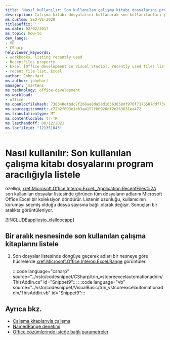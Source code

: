 ```yaml
---
title: 'Nasıl kullanılır: Son kullanılan çalışma kitabı dosyalarını program aracılığıyla listele'
description: Çalışma kitabı dosyalarını kullanarak son kullanılanları program aracılığıyla Microsoft Excel nasıl listeleyebilirsiniz Visual Studio.
ms.custom: SEO-VS-2020
titleSuffix: ''
ms.date: 02/02/2017
ms.topic: how-to
dev_langs:
- VB
- CSharp
helpviewer_keywords:
- workbooks, listing recently used
- RecentFiles property
- Excel [Office development in Visual Studio], recently used files listing
- recent file list, Excel
author: John-Hart
ms.author: johnhart
manager: jmartens
ms.technology: office-development
ms.workload:
- office
ms.openlocfilehash: 738340efbdc7f266ae8da5ed10363858df970f7175507ddf73e4c5ec5097a4ec
ms.sourcegitcommit: c72b2f603e1eb3a4157f00926df2e263831ea472
ms.translationtype: MT
ms.contentlocale: tr-TR
ms.lasthandoff: 08/12/2021
ms.locfileid: "121351843"
---
```

# <a name="how-to-programmatically-list-recently-used-workbook-files"></a>Nasıl kullanılır: Son kullanılan çalışma kitabı dosyalarını program aracılığıyla listele
  özelliği, <xref:Microsoft.Office.Interop.Excel._Application.RecentFiles%2A> son kullanılan dosyalar listesinde görünen tüm dosyaların adlarını Microsoft Office Excel bir koleksiyon döndürür. Listenin uzunluğu, kullanıcının korumayı seçmiş olduğu dosya sayısına bağlı olarak değişir. Sonuçları bir aralıkta görüntüleniyor.

 [!INCLUDE[appliesto_xlalldocapp](../vsto/includes/appliesto-xlalldocapp-md.md)]

## <a name="to-list-recently-used-workbooks-in-a-range-object"></a>Bir aralık nesnesinde son kullanılan çalışma kitaplarını listele

1. Son dosyalar listesinde döngüye geçerek adları bir nesneye göre hücrelerde <xref:Microsoft.Office.Interop.Excel.Range> görüntüler.

     :::code language="csharp" source="../vsto/codesnippet/CSharp/trin_vstcoreexcelautomationaddin/ThisAddIn.cs" id="Snippet9":::
     :::code language="vb" source="../vsto/codesnippet/VisualBasic/trin_vstcoreexcelautomationaddin/ThisAddIn.vb" id="Snippet9":::

## <a name="see-also"></a>Ayrıca bkz.
- [Çalışma kitaplarıyla çalışma](../vsto/working-with-workbooks.md)
- [NamedRange denetimi](../vsto/namedrange-control.md)
- [Office çözümlerinde isteğe bağlı parametreler](../vsto/optional-parameters-in-office-solutions.md)
